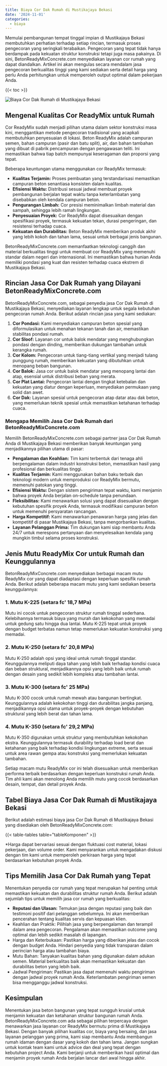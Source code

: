 ```yaml
---
title: Biaya Cor Dak Rumah di Mustikajaya Bekasi
date: '2024-11-01'
categories:
  - biaya
---
```


Memulai pembangunan tempat tinggal impian di Mustikajaya Bekasi membutuhkan perhatian terhadap setiap rincian, termasuk proses pengecoran yang seringkali terabaikan. Pengecoran yang tepat tidak hanya berdampak pada kekuatan struktur konstruksi tetapi juga masa pakainya. Di sini, BetonReadyMixConcrete.com menyediakan layanan cor rumah yang dapat diandalkan. Artikel ini akan mengulas secara mendalam jasa pengecoran berkualitas tinggi yang kami sediakan serta detail harga yang perlu Anda perhitungkan untuk memperoleh output optimal dalam pekerjaan Anda.

{{< toc >}}

![Biaya Cor Dak Rumah di Mustikajaya Bekasi](https://betoncor8.github.io/cor/harga-beton-readymix-concrete%20(5).png)

## Mengenal Kualitas Cor ReadyMix untuk Rumah

Cor ReadyMix sudah menjadi pilihan utama dalam sektor konstruksi masa kini, menggantikan metode pengecoran tradisional yang acapkali membutuhkan penyesuaian di lokasi. Beton ReadyMix adalah campuran semen, bahan campuran (pasir dan batu split), air, dan bahan tambahan yang dibuat di pabrik pencampuran dengan pengawasan teliti. Ini memastikan bahwa tiap batch mempunyai keseragaman dan proporsi yang tepat.

Beberapa keuntungan utama menggunakan cor ReadyMix termasuk:

- **Kualitas Terjamin:** Proses pembuatan yang terstandarisasi memastikan campuran beton senantiasa konsisten dalam kualitas.
- **Efisiensi Waktu:** Distribusi sesuai jadwal membuat proyek pembangunan berjalan tepat waktu tanpa keterlambatan yang disebabkan oleh kendala campuran beton.
- **Pengurangan Limbah:** Cor presisi meminimalkan limbah material dan sampah, sehingga lebih ramah lingkungan.
- **Penyesuaian Proyek:** Cor ReadyMix dapat disesuaikan dengan spesifikasi proyek, termasuk kekuatan tekan, durasi pengeringan, dan resistensi terhadap cuaca.
- **Kekuatan dan Durabilitas:** Beton ReadyMix memberikan produk akhir yang lebih kokoh dan tahan lama, sesuai untuk berbagai jenis bangunan.

BetonReadyMixConcrete.com memanfaatkan teknologi canggih dan material berkualitas tinggi untuk membuat cor ReadyMix yang memenuhi standar dalam negeri dan internasional. Ini memastikan bahwa hunian Anda memiliki pondasi yang kuat dan resisten terhadap cuaca ekstrem di Mustikajaya Bekasi.

## Rincian Jasa Cor Dak Rumah yang Dilayani BetonReadyMixConcrete.com

BetonReadyMixConcrete.com, sebagai penyedia jasa Cor Dak Rumah di Mustikajaya Bekasi, menyediakan layanan lengkap untuk segala kebutuhan pengecoran rumah Anda. Berikut adalah rincian jasa yang kami sediakan:

1. **Cor Pondasi:** Kami menyediakan campuran beton spesial yang diformulasikan untuk menahan tekanan tanah dan air, memastikan stabilitas pondasi rumah.
2. **Cor Sloof:** Layanan cor untuk balok mendatar yang menghubungkan pondasi dengan dinding, memberikan dukungan tambahan untuk kerangka rumah.
3. **Cor Kolom:** Pengecoran untuk tiang-tiang vertikal yang menjadi tulang punggung rumah, memberikan kekuatan yang dibutuhkan untuk menopang beban bangunan.
4. **Cor Balok:** Jasa cor untuk balok mendatar yang menopang lantai dan atap, esensial untuk distribusi beban yang merata.
5. **Cor Plat Lantai:** Pengecoran lantai dengan tingkat ketebalan dan kekuatan yang diatur dengan keperluan, menyediakan permukaan yang solid dan awet.
6. **Cor Dak:** Layanan spesial untuk pengecoran atap datar atau dak beton, yang memerlukan teknik spesial untuk memastikan ketahanan terhadap cuaca.

### Mengapa Memilih Jasa Cor Dak Rumah dari BetonReadyMixConcrete.com

Memilih BetonReadyMixConcrete.com sebagai partner jasa Cor Dak Rumah Anda di Mustikajaya Bekasi memberikan banyak keuntungan yang menjadikannya pilihan utama di pasar:

- **Pengalaman dan Keahlian:** Tim kami terbentuk dari tenaga ahli berpengalaman dalam industri konstruksi beton, memastikan hasil yang profesional dan berkualitas tinggi.
- **Kualitas Terjamin:** Kami menggunakan bahan baku terbaik dan teknologi modern untuk memproduksi cor ReadyMix bermutu, memenuhi patokan yang tinggi.
- **Efisiensi Waktu:** Dengan sistem pengiriman tepat waktu, kami menjamin bahwa proyek Anda berjalan on-schedule tanpa penundaan.
- **Fleksibilitas:** Kami menawarkan solusi yang dapat disesuaikan dengan kebutuhan spesifik proyek Anda, termasuk modifikasi campuran beton untuk memenuhi persyaratan rancangan.
- **Harga Kompetitif:** Kami menawarkan penawaran harga yang jelas dan kompetitif di pasar Mustikajaya Bekasi, tanpa mengorbankan kualitas.
- **Layanan Pelanggan Prima:** Tim dukungan kami siap membantu Anda 24/7 untuk merespons pertanyaan dan menyelesaikan kendala yang mungkin timbul selama proses konstruksi.

## Jenis Mutu ReadyMix Cor untuk Rumah dan Keunggulannya

BetonReadyMixConcrete.com menyediakan berbagai macam mutu ReadyMix cor yang dapat diadaptasi dengan keperluan spesifik rumah Anda. Berikut adalah beberapa macam mutu yang kami sediakan beserta keunggulannya:

### 1\. Mutu K-225 (setara fc' 18,7 MPa)

Mutu ini cocok untuk pengecoran struktur rumah tinggal sederhana. Kelebihannya termasuk biaya yang murah dan kekokohan yang memadai untuk gedung satu hingga dua lantai. Mutu K-225 tepat untuk proyek dengan budget terbatas namun tetap memerlukan kekuatan konstruksi yang memadai.

### 2\. Mutu K-250 (setara fc' 20,8 MPa)

Mutu K-250 adalah opsi yang ideal untuk rumah tinggal standar. Keunggulannya meliputi daya tahan yang lebih baik terhadap kondisi cuaca dan beban struktural, menjadikannya opsi yang lebih baik untuk rumah dengan desain yang sedikit lebih kompleks atau tambahan lantai.

### 3\. Mutu K-300 (setara fc' 25 MPa)

Mutu K-300 cocok untuk rumah mewah atau bangunan bertingkat. Keunggulannya adalah kekokohan tinggi dan durabilitas jangka panjang, menjadikannya opsi utama untuk proyek-proyek dengan kebutuhan struktural yang lebih berat dan tahan lama.

### 4\. Mutu K-350 (setara fc' 29,2 MPa)

Mutu K-350 digunakan untuk struktur yang membutuhkan kekokohan ekstra. Keunggulannya termasuk durability terhadap load berat dan ketahanan yang baik terhadap kondisi lingkungan extreme, serta sesuai untuk area rawan gempa atau konstruksi yang memerlukan kekuatan tambahan.

Setiap macam mutu ReadyMix cor ini telah disesuaikan untuk memberikan performa terbaik berdasarkan dengan keperluan konstruksi rumah Anda. Tim ahli kami akan menolong Anda memilih mutu yang cocok berdasarkan desain, tempat, dan detail proyek Anda.

## Tabel Biaya Jasa Cor Dak Rumah di Mustikajaya Bekasi

Berikut adalah estimasi biaya jasa Cor Dak Rumah di Mustikajaya Bekasi yang disediakan oleh BetonReadyMixConcrete.com:

{{< table-tables table="tableKomponen" >}}

\*Harga dapat bervariasi sesuai dengan fluktuasi cost material, lokasi pekerjaan, dan volume order. Kami menyarankan untuk mengadakan diskusi dengan tim kami untuk memperoleh perkiraan harga yang tepat berdasarkan kebutuhan proyek Anda.

## Tips Memilih Jasa Cor Dak Rumah yang Tepat

Menentukan penyedia cor rumah yang tepat merupakan hal penting untuk memastikan kekuatan dan durabilitas struktur rumah Anda. Berikut adalah sejumlah tips untuk memilih jasa cor rumah yang berkualitas:

- **Reputasi dan Ulasan:** Temukan jasa dengan reputasi yang baik dan testimoni positif dari pelanggan sebelumnya. Ini akan memberikan pencerahan tentang kualitas servis dan kepuasan klien.
- Keahlian dan Praktik: Pilihlah jasa yang berpengalaman dan terampil dalam area pengecoran. Pengalaman akan memastikan outcome yang optimal dan lebih sedikit masalah di lapangan.
- Harga dan Keterbukaan: Pastikan harga yang diberikan jelas dan cocok dengan budget Anda. Hindari penyedia yang tidak transparan dalam perincian harga atau tambahan biaya.
- Mutu Bahan: Tanyakan kualitas bahan yang digunakan dalam adukan semen. Material berkualitas baik akan memastikan kekuatan dan durabilitas beton yang lebih baik.
- Jadwal Pengiriman: Pastikan jasa dapat memenuhi waktu pengiriman dengan jadwal proyek rumah Anda. Keterlambatan pengiriman semen bisa mengganggu jadwal konstruksi.

## Kesimpulan

Menentukan jasa beton bangunan yang tepat sungguh krusial untuk menjamin kekuatan dan ketahanan struktur bangunan rumah Anda. BetonReadyMixConcrete.com ada sebagai pilihan terpercaya dengan menawarkan jasa layanan cor ReadyMix bermutu prima di Mustikajaya Bekasi. Dengan banyak pilihan kualitas cor, biaya yang bersaing, dan jasa layanan pelanggan yang prima, kami siap membantu Anda membangun rumah idaman dengan dasar yang kokoh dan tahan lama. Jangan sungkan untuk kontak team kami untuk advice dan deal yang tepat dengan kebutuhan project Anda. Kami berjanji untuk memberikan hasil optimal dan menjamin proyek rumah Anda berjalan lancar dari awal hingga akhir.
